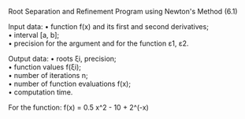 Root Separation and Refinement Program using Newton's Method (6.1)

   Input data:
   • function f(x) and its first and second derivatives;  
   • interval [a, b];  
   • precision for the argument and for the function ε1, ε2.  
   
   Output data:
   • roots ξi, precision;  
   • function values f(ξi);  
   • number of iterations n;  
   • number of function evaluations f(x);  
   • computation time.  
   
   For the function: f(x) = 0.5 x^2 - 10 + 2^(-x)
